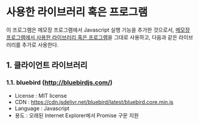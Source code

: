 # 사용한 라이브러리 혹은 프로그램

이 프로그램은 메모장 프로그램에서 Javascript 실행 기능을 추가한 것으로서, [메모장 프로그램에서 사용한 라이브러리 혹은 프로그램](https://github.com/logicielkr/memo/blob/master/dependency.md)을 그대로 사용하고, 다음과 같은 라이브러리를 추가로 사용한다.

## 1. 클라이언트 라이브러리

### 1.1. bluebird (http://bluebirdjs.com/)

- License : MIT license
- CDN : https://cdn.jsdelivr.net/bluebird/latest/bluebird.core.min.js
- Language : Javascript
- 용도 : 오래된 Internet Explorer에서 Promise 구문 지원
